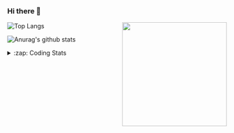 ### Hi there 👋

<!--
**tao8687/tao8687** is a ✨ _special_ ✨ repository because its `README.md` (this file) appears on your GitHub profile.

Here are some ideas to get you started:

- 🔭 I’m currently working on ...
- 🌱 I’m currently learning ...
- 👯 I’m looking to collaborate on ...
- 🤔 I’m looking for help with ...
- 💬 Ask me about ...
- 📫 How to reach me: ...
- 😄 Pronouns: ...
- ⚡ Fun fact: ...
-->

<img align='right' src="https://media.giphy.com/media/M9gbBd9nbDrOTu1Mqx/giphy.gif" width="240">

  
![Top Langs](https://github-readme-stats.vercel.app/api/top-langs/?username=tao8687&layout=compact&title_color=23238E&text_color=A67D3D)

![Anurag's github stats](https://github-readme-stats.vercel.app/api?username=tao8687&show_icons=true&&text_color=A67D3D&title_color=23238E&show_icons=false&count_private=true&hide=stars)

<details>
  <summary>:zap: Coding Stats</summary>
  <br>
    
<!--START_SECTION:waka-->

```text
From: 27 March 2023 - To: 03 April 2023

C             28 hrs 51 mins  ██████████████████░░░░░░░   71.78 %
Text          4 hrs 34 mins   ███░░░░░░░░░░░░░░░░░░░░░░   11.39 %
Python        2 hrs 20 mins   █▒░░░░░░░░░░░░░░░░░░░░░░░   05.82 %
C++           1 hr 42 mins    █░░░░░░░░░░░░░░░░░░░░░░░░   04.27 %
Markdown      56 mins         ▓░░░░░░░░░░░░░░░░░░░░░░░░   02.34 %
Makefile      49 mins         ▓░░░░░░░░░░░░░░░░░░░░░░░░   02.07 %
```

<!--END_SECTION:waka-->
</details>
